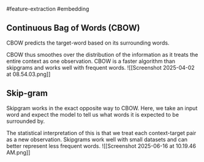 #feature-extraction #embedding

## Continuous Bag of Words (CBOW)
CBOW predicts the target-word based on its surrounding words.

CBOW thus smoothes over the distribution of the information as it treats the entire context as one observation. CBOW is a faster algorithm than skipgrams and works well with frequent words.
![[Screenshot 2025-04-02 at 08.54.03.png]]
## Skip-gram
Skipgram works in the exact opposite way to CBOW. Here, we take an input word and expect the model to tell us what words it is expected to be surrounded by.

The statistical interpretation of this is that we treat each context-target pair as a new observation. Skipgrams work well with small datasets and can better represent less frequent words.
![[Screenshot 2025-06-16 at 10.19.46 AM.png]]